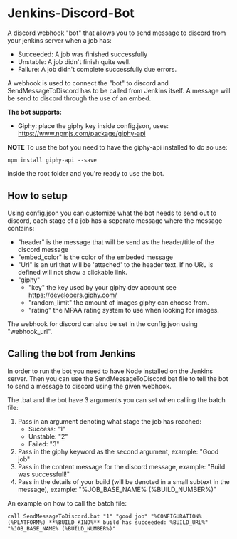 # Jenkins-Discord-Bot

A discord webhook "bot" that allows you to send message to discord from your jenkins server when a job has:
 - Succeeded: A job was finished successfully
 - Unstable: A job didn't finish quite well.
 - Failure: A job didn't complete successfully due errors.
 
 A webhook is used to connect the "bot" to discord and SendMessageToDiscord has to be called from Jenkins itself.
 A message will be send to discord through the use of an embed.
 
 **The bot supports:**
 - Giphy: place the giphy key inside config.json, uses: https://www.npmjs.com/package/giphy-api
 
 **NOTE**
 To use the bot you need to have the giphy-api installed to do so use:
 ```
 npm install giphy-api --save
 ```
 inside the root folder and you're ready to use the bot.
 
 ## How to setup
 Using config.json you can customize what the bot needs to send out to discord, each stage of a job has a seperate message where the message contains:
   - "header" is the message that will be send as the header/title of the discord message
   - "embed_color" is the color of the embeded message
   - "Url" is an url that will be 'attached' to the header text. If no URL is defined will not show a clickable link.
   - "giphy"
     - "key" the key used by your giphy dev account see https://developers.giphy.com/
     - "random_limit" the amount of images giphy can choose from.
     - "rating" the MPAA rating system to use when looking for images.
   
The webhook for discord can also be set in the config.json using "webhook_url".

## Calling the bot from Jenkins
In order to run the bot you need to have Node installed on the Jenkins server. Then you can use the SendMessageToDiscord.bat file to 
tell the bot to send a message to discord using the given webhook.

The .bat and the bot have 3 arguments you can set when calling the batch file:
1. Pass in an argument denoting what stage the job has reached: 
    - Success: "1"
    - Unstable: "2"
    - Failed: "3"
2. Pass in the giphy keyword as the second argument, example: "Good job"
3. Pass in the content message for the discord message, example: "Build was successfull!"
4. Pass in the details of your build (will be denoted in a small subtext in the message), example: "%JOB_BASE_NAME% (%BUILD_NUMBER%)"

An example on how to call the batch file:
```Shell
call SendMessageToDiscord.bat "1" "good job" "%CONFIGURATION%(%PLATFORM%) **%BUILD_KIND%** build has succeeded: %BUILD_URL%" "%JOB_BASE_NAME% (%BUILD_NUMBER%)"
```
